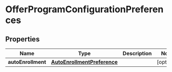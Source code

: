 # OfferProgramConfigurationPreferences

## Properties
Name | Type | Description | Notes
------------ | ------------- | ------------- | -------------
**autoEnrollment** | [**AutoEnrollmentPreference**](AutoEnrollmentPreference.md) |  |  [optional]

